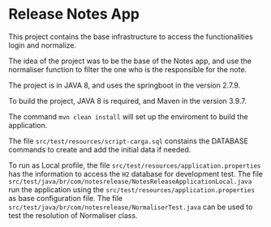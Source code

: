 # Release Notes App
This project contains the base infrastructure to access the functionalities login and normalize.

The idea of the project was to be the base of the Notes app, and use the normaliser function to filter the one who is the responsible for the note.


The project is in JAVA 8, and uses the springboot in the version 2.7.9.

To build the project, JAVA 8 is required, and Maven in the version 3.9.7.

The command `mvn clean install` will set up the enviroment to build the application.

The file `src/test/resources/script-carga.sql` constains the DATABASE commands to create and add the initial data if needed.

To run as Local profile, the file `src/test/resources/application.properties` has the information to access the `H2` database for development test.
The file `src/test/java/br/com/notesrelease/NotesReleaseApplicationLocal.java` run the application using the `src/test/resources/application.properties` as base configuration file.
The file `src/test/java/br/com/notesrelease/NormaliserTest.java` can be used to test the resolution of Normaliser class.
